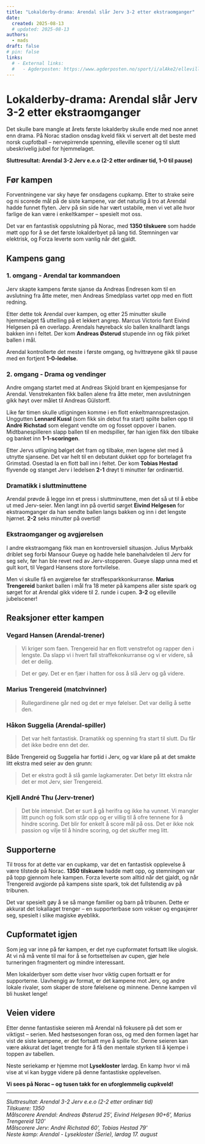 ```yaml
---
title: "Lokalderby-drama: Arendal slår Jerv 3-2 etter ekstraomganger"
date:
  created: 2025-08-13
  # updated: 2025-08-13
authors:
  - mads
draft: false
# pin: false
links:
  # - External links:
  #   - Agderposten: https://www.agderposten.no/sport/i/alAke2/elleville-scener-etter-overtidsscoring
---
```


# Lokalderby-drama: Arendal slår Jerv 3-2 etter ekstraomganger

Det skulle bare mangle at årets første lokalderby skulle ende med noe annet enn drama. På Norac stadion onsdag kveld fikk vi servert alt det beste med norsk cupfotball – nervepirrende spenning, elleville scener og til slutt ubeskrivelig jubel for hjemmelaget.

**Sluttresultat: Arendal 3-2 Jerv e.e.o (2-2 etter ordinær tid, 1-0 til pause)**

## Før kampen

Forventningene var sky høye før onsdagens cupkamp. Etter to strake seire og ni scorede mål på de siste kampene, var det naturlig å tro at Arendal hadde funnet flyten. Jerv på sin side har vært ustabile, men vi vet alle hvor farlige de kan være i enkeltkamper – spesielt mot oss.

Det var en fantastisk oppslutning på Norac, med **1350 tilskuere** som hadde møtt opp for å se det første lokalderbyet på lang tid. Stemningen var elektrisk, og Forza leverte som vanlig når det gjaldt.

## Kampens gang

### 1. omgang - Arendal tar kommandoen

Jerv skapte kampens første sjanse da Andreas Endresen kom til en avslutning fra åtte meter, men Andreas Smedplass vartet opp med en flott redning.

Etter dette tok Arendal over kampen, og etter 25 minutter skulle hjemmelaget få uttelling på et lekkert angrep. Marcus Victorio fant Eivind Helgesen på en overlapp. Arendals høyreback slo ballen knallhardt langs bakken inn i feltet. Der kom **Andreas Østerud** stupende inn og fikk pirket ballen i mål.

Arendal kontrollerte det meste i første omgang, og hvittrøyene gikk til pause med en fortjent **1-0-ledelse**.

### 2. omgang - Drama og vendinger

Andre omgang startet med at Andreas Skjold brant en kjempesjanse for Arendal. Venstrekanten fikk ballen alene fra åtte meter, men avslutningen gikk høyt over målet til Andreas Gülstorff.

Like før timen skulle utligningen komme i en flott enkeltmannsprestasjon. Unggutten **Lennard Kussl** (som fikk sin debut fra start) spilte ballen opp til **André Richstad** som elegant vendte om og fosset oppover i banen. Midtbanespilleren slapp ballen til en medspiller, før han igjen fikk den tilbake og banket inn **1-1-scoringen**.

Etter Jervs utligning bølget det fram og tilbake, men lagene slet med å utnytte sjansene. Det var helt til en debutant dukket opp for bortelaget fra Grimstad. Osestad la en flott ball inn i feltet. Der kom **Tobias Hestad** flyvende og stanget Jerv i ledelsen **2-1** drøyt ti minutter før ordinærtid.

### Dramatikk i sluttminuttene

Arendal prøvde å legge inn et press i sluttminuttene, men det så ut til å ebbe ut med Jerv-seier. Men langt inn på overtid sørget **Eivind Helgesen** for ekstraomganger da han sendte ballen langs bakken og inn i det lengste hjørnet. **2-2** seks minutter på overtid!

### Ekstraomganger og avgjørelsen

I andre ekstraomgang fikk man en kontroversiell situasjon. Julius Myrbakk driblet seg forbi Mansour Gueye og hadde hele banehalvdelen til Jerv for seg selv, før han ble revet ned av Jerv-stopperen. Gueye slapp unna med et gult kort, til Vegard Hansens store fortvilelse.

Men vi skulle få en avgjørelse før straffesparkkonkurranse. **Marius Trengereid** banket ballen i mål fra 18 meter på kampens aller siste spark og sørget for at Arendal gikk videre til 2. runde i cupen. **3-2** og elleville jubelscener!

## Reaksjoner etter kampen

### Vegard Hansen (Arendal-trener)

> Vi kriger som faen. Trengereid har en flott venstrefot og rapper den i lengste. Da slapp vi i hvert fall straffekonkurranse og vi er videre, så det er deilig.

> Det er gøy. Det er en fjær i hatten for oss å slå Jerv og gå videre.

### Marius Trengereid (matchvinner)

> Rullegardinene går ned og det er mye følelser. Det var deilig å sette den.

### Håkon Suggelia (Arendal-spiller)

> Det var helt fantastisk. Dramatikk og spenning fra start til slutt. Du får det ikke bedre enn det der.

Både Trengereid og Suggelia har fortid i Jerv, og var klare på at det smakte litt ekstra med seier av den grunn:

> Det er ekstra godt å slå gamle lagkamerater. Det betyr litt ekstra når det er mot Jerv, sier Trengereid.

### Kjell André Thu (Jerv-trener)

> Det ble intensivt. Det er surt å gå herifra og ikke ha vunnet. Vi mangler litt punch og folk som står opp og er villig til å ofre tennene for å hindre scoring. Det blir for enkelt å score mål på oss. Det er ikke nok passion og vilje til å hindre scoring, og det skuffer meg litt.

## Supporterne

Til tross for at dette var en cupkamp, var det en fantastisk opplevelse å være tilstede på Norac. **1350 tilskuere** hadde møtt opp, og stemningen var på topp gjennom hele kampen. Forza leverte som alltid når det gjaldt, og når Trengereid avgjorde på kampens siste spark, tok det fullstendig av på tribunen.

Det var spesielt gøy å se så mange familier og barn på tribunen. Dette er akkurat det lokallaget trenger – en supporterbase som vokser og engasjerer seg, spesielt i slike magiske øyeblikk.

## Cupformatet igjen

Som jeg var inne på før kampen, er det nye cupformatet fortsatt like ulogisk. At vi nå må vente til mai for å se fortsettelsen av cupen, gjør hele turneringen fragmentert og mindre interessant.

Men lokalderbyer som dette viser hvor viktig cupen fortsatt er for supporterne. Uavhengig av format, er det kampene mot Jerv, og andre lokale rivaler, som skaper de store følelsene og minnene. Denne kampen vil bli husket lenge!

## Veien videre

Etter denne fantastiske seieren må Arendal nå fokusere på det som er viktigst – serien. Med høstsesongen foran oss, og med den formen laget har vist de siste kampene, er det fortsatt mye å spille for. Denne seieren kan være akkurat det laget trengte for å få den mentale styrken til å kjempe i toppen av tabellen.

Neste seriekamp er hjemme mot **Lysekloster** lørdag. En kamp hvor vi må vise at vi kan bygge videre på denne fantastiske opplevelsen.

**Vi sees på Norac – og tusen takk for en uforglemmelig cupkveld!**

---

_Sluttresultat: Arendal 3-2 Jerv e.e.o (2-2 etter ordinær tid)_  
_Tilskuere: 1350_  
_Målscorere Arendal: Andreas Østerud 25', Eivind Helgesen 90+6', Marius Trengereid 120'_  
_Målscorere Jerv: André Richstad 60', Tobias Hestad 79'_  
_Neste kamp: Arendal - Lysekloster (Serie), lørdag 17. august_
